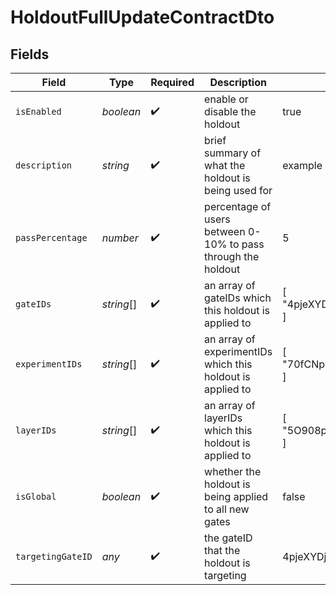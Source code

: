 # HoldoutFullUpdateContractDto


## Fields

| Field                                                         | Type                                                          | Required                                                      | Description                                                   | Example                                                       |
| ------------------------------------------------------------- | ------------------------------------------------------------- | ------------------------------------------------------------- | ------------------------------------------------------------- | ------------------------------------------------------------- |
| `isEnabled`                                                   | *boolean*                                                     | :heavy_check_mark:                                            | enable or disable the holdout                                 | true                                                          |
| `description`                                                 | *string*                                                      | :heavy_check_mark:                                            | brief summary of what the holdout is being used for           | example holdout description                                   |
| `passPercentage`                                              | *number*                                                      | :heavy_check_mark:                                            | percentage of users between 0-10% to pass through the holdout | 5                                                             |
| `gateIDs`                                                     | *string*[]                                                    | :heavy_check_mark:                                            | an array of gateIDs which this holdout is applied to          | [<br/>"4pjeXYDjC2WinSgOiII7wh"<br/>]                          |
| `experimentIDs`                                               | *string*[]                                                    | :heavy_check_mark:                                            | an array of experimentIDs which this holdout is applied to    | [<br/>"70fCNphHGesdLwHdHau99q"<br/>]                          |
| `layerIDs`                                                    | *string*[]                                                    | :heavy_check_mark:                                            | an array of layerIDs which this holdout is applied to         | [<br/>"5O908pyGoCqw6QH1nt8v82"<br/>]                          |
| `isGlobal`                                                    | *boolean*                                                     | :heavy_check_mark:                                            | whether the holdout is being applied to all new gates         | false                                                         |
| `targetingGateID`                                             | *any*                                                         | :heavy_check_mark:                                            | the gateID that the holdout is targeting                      | 4pjeXYDjC2WinSgOiII7wh                                        |